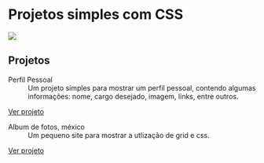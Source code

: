 # Projetos simples com CSS

<img src="https://i.pinimg.com/564x/e7/10/fc/e710fc91ea868423afacdfe468d29b34.jpg">

## Projetos

<dl>
  <dt>Perfil Pessoal</dt>
  <dd>Um projeto simples para mostrar um perfil pessoal, contendo algumas informações: nome, cargo desejado, imagem, links, entre outros.</dd>

  <a href="https://devericoliveira.github.io/projetos-simples-css/perfil_pessoal/index.html" target="_blank">Ver projeto</a>
<dl>

<dl>
  <dt>Album de fotos, méxico</dt>
  <dd>Um pequeno site para mostrar a utlização de grid e css.</dd>

  <a href="https://devericoliveira.github.io/projetos-simples-css/album_fotos/index.html" target="_blank">Ver projeto</a>
<dl>